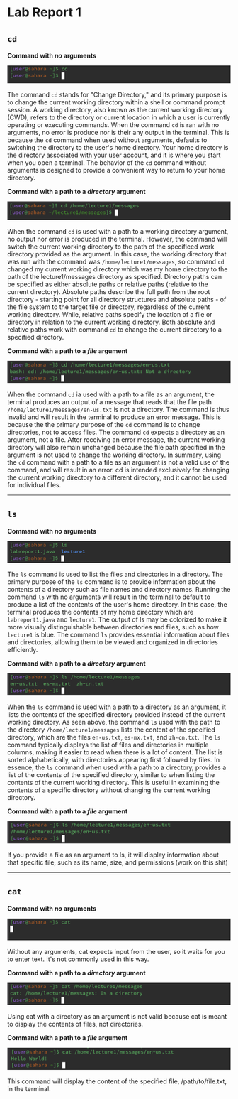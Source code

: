 # Lab Report 1
## `cd`
__Command with *no* arguments__

![Image](cd-no-arguments.png)

The command `cd` stands for "Change Directory," and its primary purpose is to change the current working directory within a shell or command prompt session. A working directory, also known as the current working directory (CWD), refers to the directory or current location in which a user is currently operating or executing commands. When the command `cd` is ran with no arguments, no error is produce nor is their any output in the terminal. This is because the `cd` command when used without arguments, defaults to switching the directory to the user's home directory. Your home directory is the directory associated with your user account, and it is where you start when you open a terminal. The behavior of the `cd` command without arguments is designed to provide a convenient way to return to your home directory.

__Command with a path to a *directory* argument__

![Image](cd-dir-arg.png)

When the command `cd` is used with a path to a working directory argument, no output nor error is produced in the terminal. However, the command will switch the current working directory to the path of the specificed work directory provided as the argument. In this case, the working directory that was run with the command was `/home/lecture1/messages`, so command `cd` changed my current working directory which was my home directory to the path of the lecture1/messages directory as specified. Directory paths can be specified as either absolute paths or relative paths (relative to the current directory). Absolute paths describe the full path from the root directory - starting point for all directory structures and absolute paths - of the file system to the target file or directory, regardless of the current working directory. While, relative paths specify the location of a file or directory in relation to the current working directory. Both absolute and relative paths work with command `cd` to change the current directory to a specified directory. 

__Command with a path to a *file* argument__

![Image](cd-file-arg.png)

When the command `cd` ia used with a path to a file as an argument, the terminal produces an output of a message that reads that the file path `/home/lecture1/messages/en-us.txt` is not a directory. The command is thus invalid and will result in the terminal to produce an error message. This is because the the primary purpose of the `cd` command is to change directories, not to access files. The command `cd` expects a directory as an argument, not a file. After receiving an error message, the current working directory will also remain unchanged because the file path specified in the argument is not used to change the working directory. In summary, using the `cd` command with a path to a file as an argument is not a valid use of the command, and will result in an error. cd is intended exclusively for changing the current working directory to a different directory, and it cannot be used for individual files. 


___


## `ls`
__Command with *no* arguments__

![Image](ls-no-arg.png)

The `ls` command is used to list the files and directories in a directory. The primary purpose of the `ls` command is to provide information about the contents of a directory such as file names and directory names. Running the command `ls` with no arguments will result in the terminal to default to produce a list of the contents of the user's home directory. In this case, the terminal produces the contents of my home directory which are `labreport1.java` and `lecture1`. The output of ls may be colorized to make it more visually distinguishable between directories and files, such as how `lecture1` is blue. The command `ls` provides essential information about files and directories, allowing them to be viewed and organized in directories efficiently. 

__Command with a path to a *directory* argument__ 

![Image](ls-dir-arg.png)

When the `ls` command is used with a path to a directory as an argument, it lists the contents of the specified directory provided instead of the current working directory. As seen above, the command `ls` used with the path to the directory `/home/lecture1/messages` lists the content of the specified directory, which are the files `en-us.txt`, `es-mx.txt`, and `zh-cn.txt`. The `ls` command typically displays the list of files and directories in multiple columns, making it easier to read when there is a lot of content. The list is sorted alphabetically, with directories appearing first followed by files. In essence, the `ls` command when used with a path to a directory, provides a list of the contents of the specified directory, similar to when listing the contents of the current working directory. This is useful in examining the contents of a specific directory without changing the current working directory.

__Command with a path to a *file* argument__

![Image](ls-file-arg.png)

If you provide a file as an argument to ls, it will display information about that specific file, such as its name, size, and permissions (work on this shit)


___


## `cat`
__Command with *no* arguments__

![Image](cat-no-arg.png)

 Without any arguments, cat expects input from the user, so it waits for you to enter text. It's not commonly used in this way.

__Command with a path to a *directory* argument__

![Image](cat-dir-arg.png)

Using cat with a directory as an argument is not valid because cat is meant to display the contents of files, not directories.

__Command with a path to a *file* argument__

![Image](cat-file-arg.png)

This command will display the content of the specified file, /path/to/file.txt, in the terminal.
